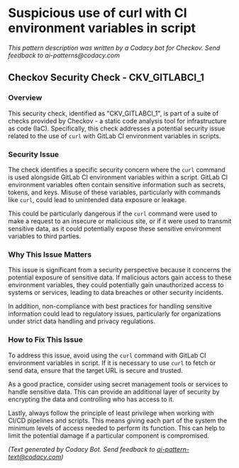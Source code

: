 # Suspicious use of curl with CI environment variables in script

_This pattern description was written by a Codacy bot for Checkov. Send feedback to ai-patterns@codacy.com_

## Checkov Security Check - CKV_GITLABCI_1

### Overview
This security check, identified as "CKV_GITLABCI_1", is part of a suite of checks provided by Checkov - a static code analysis tool for infrastructure as code (IaC). Specifically, this check addresses a potential security issue related to the use of `curl` with GitLab CI environment variables in scripts.

### Security Issue
The check identifies a specific security concern where the `curl` command is used alongside GitLab CI environment variables within a script. GitLab CI environment variables often contain sensitive information such as secrets, tokens, and keys. Misuse of these variables, particularly with commands like `curl`, could lead to unintended data exposure or leakage.

This could be particularly dangerous if the `curl` command were used to make a request to an insecure or malicious site, or if it were used to transmit sensitive data, as it could potentially expose these sensitive environment variables to third parties.

### Why This Issue Matters
This issue is significant from a security perspective because it concerns the potential exposure of sensitive data. If malicious actors gain access to these environment variables, they could potentially gain unauthorized access to systems or services, leading to data breaches or other security incidents.

In addition, non-compliance with best practices for handling sensitive information could lead to regulatory issues, particularly for organizations under strict data handling and privacy regulations.

### How to Fix This Issue
To address this issue, avoid using the `curl` command with GitLab CI environment variables in script. If it is necessary to use `curl` to fetch or send data, ensure that the target URL is secure and trusted. 

As a good practice, consider using secret management tools or services to handle sensitive data. This can provide an additional layer of security by encrypting the data and controlling who has access to it. 

Lastly, always follow the principle of least privilege when working with CI/CD pipelines and scripts. This means giving each part of the system the minimum levels of access needed to perform its function. This can help to limit the potential damage if a particular component is compromised.

_(Text generated by Codacy Bot. Send feedback to ai-pattern-text@codacy.com)_
